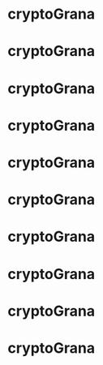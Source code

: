 # cryptoGrana
# cryptoGrana
# cryptoGrana
# cryptoGrana
# cryptoGrana
# cryptoGrana
# cryptoGrana
# cryptoGrana
# cryptoGrana
# cryptoGrana
